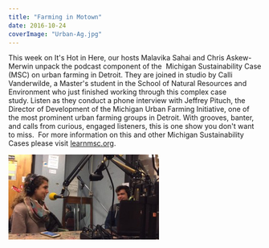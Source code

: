 ```yaml
---
title: "Farming in Motown"
date: 2016-10-24
coverImage: "Urban-Ag.jpg"
---
```


This week on It's Hot in Here, our hosts Malavika Sahai and Chris Askew-Merwin unpack the podcast component of the  Michigan Sustainability Case (MSC) on urban farming in Detroit. They are joined in studio by Calli Vanderwilde, a Master's student in the School of Natural Resources and Environment who just finished working through this complex case study. Listen as they conduct a phone interview with Jeffrey Pituch, the Director of Development of the Michigan Urban Farming Initiative, one of the most prominent urban farming groups in Detroit. With grooves, banter, and calls from curious, engaged listeners, this is one show you don't want to miss.  For more information on this and other Michigan Sustainability Cases please visit [learnmsc.org](http://www.learnmsc.org/).

[![14705711_1702668030052031_5527316648977468589_n](images/14705711_1702668030052031_5527316648977468589_n-300x169.jpg)](http://www.hotinhere.us/wp-content/uploads/2016/10/14705711_1702668030052031_5527316648977468589_n.jpg)
